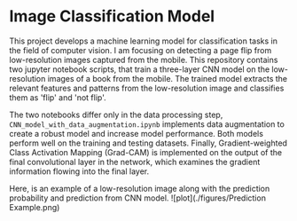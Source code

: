 # Image Classification Model

This project develops a machine learning model for classification tasks in the field of computer vision. I am focusing on detecting a page flip from low-resolution images captured from the mobile. This repository contains two jupyter notebook scripts, that train a three-layer CNN model on the low-resolution images of a book from the mobile. The trained model extracts the relevant features and patterns from the low-resolution image and classifies them as 'flip' and 'not flip'.

The two notebooks differ only in the data processing step, `CNN_model_with_data_augmentation.ipynb` implements data augmentation to create a robust model and increase model performance. Both models perform well on the training and testing datasets. Finally, Gradient-weighted Class Activation Mapping (Grad-CAM) is implemented on the output of the final convolutional layer in the network, which examines the gradient information flowing into the final layer.

Here, is an example of a low-resolution image along with the prediction probability and prediction from CNN model.
![plot](./figures/Prediction Example.png)

